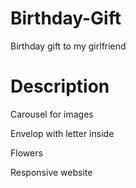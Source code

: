 # Birthday-Gift
Birthday gift to my girlfriend

# Description
Carousel for images

Envelop with letter inside

Flowers

Responsive website
